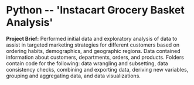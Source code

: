 # **Python --**  'Instacart Grocery Basket Analysis'
**Project Brief:** Performed initial data and exploratory analysis of data to assist in targeted marketing strategies for different customers based on ordering habits, demographics, and geographic regions. Data contained information about customers, departments, orders, and products. Folders contain code for the following: data wrangling and subsetting, data consistency checks, combining and exporting data, deriving new variables, grouping and aggregating data, and data visualizations. 
